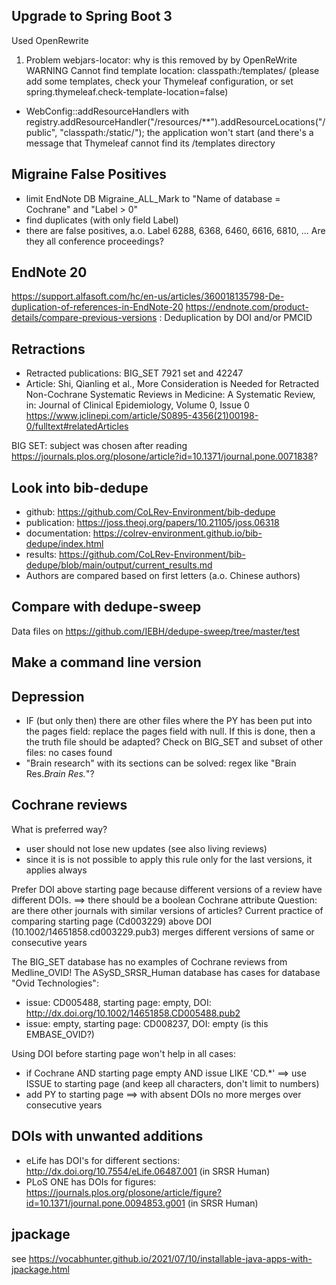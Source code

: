 Upgrade to Spring Boot 3
------------------------
Used OpenRewrite
1. Problem webjars-locator: why is this removed by by OpenReWrite
WARNING Cannot find template location: classpath:/templates/ (please add some templates, check your Thymeleaf configuration, or set spring.thymeleaf.check-template-location=false)
- WebConfig::addResourceHandlers
with
  registry.addResourceHandler("/resources/**").addResourceLocations("/public", "classpath:/static/");
the application won't start (and there's a message that Thymeleaf cannot find its /templates directory


Migraine False Positives
------------------------
- limit EndNote DB Migraine_ALL_Mark to "Name of database = Cochrane" and "Label > 0"
- find duplicates (with only field Label) 
- there are false positives, a.o. Label 6288, 6368, 6460, 6616, 6810, ... Are they all conference proceedings?  

EndNote 20
----------
https://support.alfasoft.com/hc/en-us/articles/360018135798-De-duplication-of-references-in-EndNote-20
https://endnote.com/product-details/compare-previous-versions : Deduplication by DOI and/or PMCID

Retractions
-----------
- Retracted publications: BIG_SET 7921 set and 42247
- Article: Shi, Qianling et al., More Consideration is Needed for Retracted Non-Cochrane Systematic Reviews in Medicine: A Systematic Review,
  in: Journal of Clinical Epidemiology, Volume 0, Issue 0
  https://www.jclinepi.com/article/S0895-4356(21)00198-0/fulltext#relatedArticles

BIG SET: subject was chosen after reading https://journals.plos.org/plosone/article?id=10.1371/journal.pone.0071838?

Look into bib-dedupe
--------------------
- github: https://github.com/CoLRev-Environment/bib-dedupe
- publication: https://joss.theoj.org/papers/10.21105/joss.06318
- documentation: https://colrev-environment.github.io/bib-dedupe/index.html
- results: https://github.com/CoLRev-Environment/bib-dedupe/blob/main/output/current_results.md
- Authors are compared based on first letters (a.o. Chinese authors) 

Compare with dedupe-sweep
-------------------------
Data files on https://github.com/IEBH/dedupe-sweep/tree/master/test

Make a command line version
---------------------------

Depression
----------
- IF (but only then) there are other files where the PY has been put into the pages field: replace the pages field with null.
  If this is done, then a the truth file should be adapted?
  Check on BIG_SET and subset of other files: no cases found
- "Brain research" with its sections can be solved: regex like "Brain Res.*Brain Res.*"?

Cochrane reviews
----------------
What is preferred way?
- user should not lose new updates (see also living reviews)
- since it is is not possible to apply this rule only for the last versions, it applies always
 
Prefer DOI above starting page because different versions of a review have different DOIs.
==> there should be a boolean Cochrane attribute
Question: are there other journals with similar versions of articles?
Current practice of comparing starting page (Cd003229) above DOI (10.1002/14651858.cd003229.pub3) merges different versions of same or consecutive years

The BIG_SET database has no examples of Cochrane reviews from Medline_OVID!
The ASySD_SRSR_Human database has cases for database "Ovid Technologies":
- issue: CD005488, starting page: empty, DOI: http://dx.doi.org/10.1002/14651858.CD005488.pub2
- issue: empty, starting page: CD008237, DOI: empty   (is this EMBASE_OVID?)

Using DOI before starting page won't help in all cases:
- if Cochrane AND starting page empty AND issue LIKE 'CD.*' ==> use ISSUE to starting page (and keep all characters, don't limit to numbers)
- add PY to starting page ==> with absent DOIs no more merges over consecutive years

DOIs with unwanted additions
----------------------------
- eLife has DOI's for different sections: http://dx.doi.org/10.7554/eLife.06487.001 (in SRSR Human)
- PLoS ONE has DOIs for figures: https://journals.plos.org/plosone/article/figure?id=10.1371/journal.pone.0094853.g001 (in SRSR Human)

jpackage
--------
see https://vocabhunter.github.io/2021/07/10/installable-java-apps-with-jpackage.html